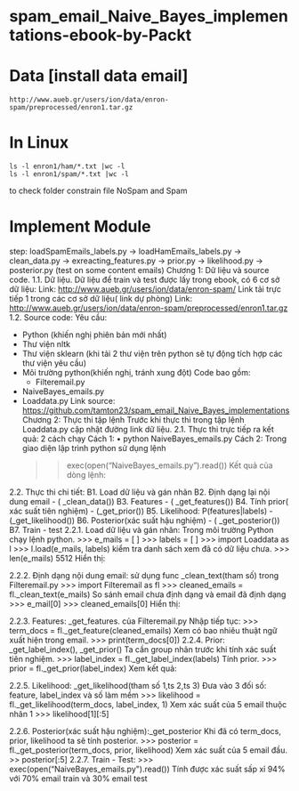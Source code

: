 # spam_email_Naive_Bayes_implementations-ebook-by-Packt
# Data  [install data email] 
    http://www.aueb.gr/users/ion/data/enron-spam/preprocessed/enron1.tar.gz
# In Linux

    ls -l enron1/ham/*.txt |wc -l 
    ls -l enron1/spam/*.txt |wc -l 
to check folder constrain file NoSpam and Spam
# Implement Module
step: loadSpamEmails_labels.py -> loadHamEmails_labels.py -> clean_data.py -> exreacting_features.py -> prior.py -> likelihood.py -> posterior.py (test on some content emails)
Chương 1: Dữ liệu và source code.
1.1. Dữ liệu.
Dữ liệu để train và test được lấy trong ebook, có 6 cơ sở dữ liệu:
Link: http://www.aueb.gr/users/ion/data/enron-spam/
Link tải trực tiếp 1 trong các cơ sở dữ liệu( link dự phòng)
Link: http://www.aueb.gr/users/ion/data/enron-spam/preprocessed/enron1.tar.gz
1.2. Source code:
Yêu cầu:
+ Python (khiến nghị phiên bản mới nhất)
+ Thư viện nltk
+ Thư viện sklearn (khi tải 2 thư viện trên python sẽ tự động tích hợp các thư viện yêu cầu)
+ Môi trường python(khiến nghị, tránh xung đột)
Code bao gồm: 
	+ Filteremail.py
+ NaiveBayes_emails.py
+ Loaddata.py
Link source: https://github.com/tamton23/spam_email_Naive_Bayes_implementations
Chương 2: Thực thi tập lệnh
Trước khi thực thi trong tập lệnh Loaddata.py cập nhật đường link dữ liệu.
2.1. Thực thi trực tiếp ra kết quả: 2 cách chạy 
Cách 1:
    • python NaiveBayes_emails.py
Cách 2: Trong giao diện lập trình python sử dụng lệnh
	>> exec(open(“NaiveBayes_emails.py”).read())
Kết quả của dòng lệnh:

2.2. Thực thi chi tiết:
 B1. Load dữ liệu và gán nhãn
 B2. Định dạng lại nội dung email - ( _clean_data())
 B3. Features - ( _get_features())
 B4. Tính prior( xác suất tiên nghiệm) - (_get_prior())
 B5. Likelihood: P(features|labels) - (_get_likelihood())
 B6. Posterior(xác suất hậu nghiệm) - ( _get_posterior())
 B7. Train - test
2.2.1. Load dữ liệu và gán nhãn:
Trong môi trường Python chạy lệnh python.
	>>> e_mails = [ ]
	>>> labels = [ ]
	>>> import Loaddata as l
	>>> l.load(e_mails, labels)
kiểm tra danh sách xem đã có dữ liệu chưa.
	>>> len(e_mails)
5512
Hiển thị: 

2.2.2. Định dạng nội dung email: sử dụng func _clean_text(tham số) trong Filteremail.py
	>>> import Filteremail as fl
	>>> cleaned_emails = fl._clean_text(e_mails)
So sánh email chưa định dạng và email đã định dạng
	>>> e_mail[0]
	>>> cleaned_emails[0]
Hiển thị: 


2.2.3. Features: _get_features. của Filteremail.py
Nhập tiếp tục: 
	>>> term_docs = fl._get_feature(cleaned_emails)
Xem có bao nhiêu thuật ngữ xuất hiện trong email.
	>>> print(term_docs[0])
2.2.4. Prior: _get_label_index(), _get_prior()
Ta cần group nhãn trước khi tính xác suất tiên nghiệm.
	>>> label_index = fl._get_label_index(labels)
Tính prior.
	>>> prior = fl._get_prior(label_index)
Xem kết quả:

2.2.5. Likelihood: _get_likelihood(tham số 1,ts 2,ts 3)
Đưa vào 3 đối số: feature, label_index và số làm mềm 
	>>> likelihood = fl._get_likelihood(term_docs, label_index, 1)
Xem xác suất của 5 email thuộc nhãn 1
	>>> likelihood[1][:5]

2.2.6. Posterior(xác suất hậu nghiệm):_get_posterior
Khi đã có term_docs, prior, likelihood ta sẽ tính posterior.
	>>> posterior = fl._get_posterior(term_docs, prior, likelihood)
Xem xác suất của 5 email đầu.
	>> posterior[:5]
2.2.7. Train - Test:
	>>> exec(open(“NaiveBayes_emails.py").read())
Tính được xác suất sấp xỉ 94% với 70% email train và 30% email test

